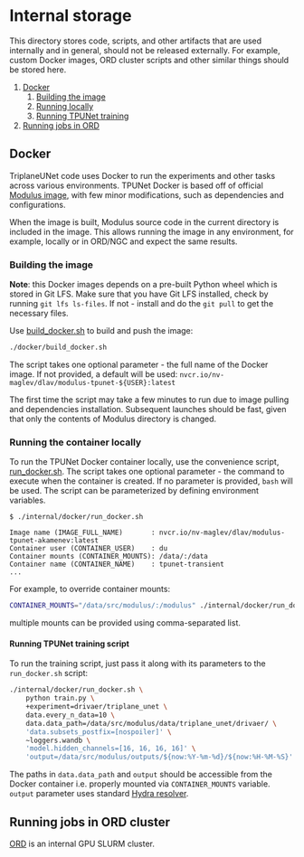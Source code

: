 # Internal storage

This directory stores code, scripts, and other artifacts that are used internally
and in general, should not be released externally. For example, custom Docker images,
ORD cluster scripts and other similar things should be stored here.

1. [Docker](#docker)
    1. [Building the image](#building-the-image)
    2. [Running locally](#running-the-container-locally)
    3. [Running TPUNet training](#running-tpunet-training-script)
2. [Running jobs in ORD](#running-jobs-in-ord-cluster)

## Docker

TriplaneUNet code uses Docker to run the experiments and other tasks
across various environments.
TPUNet Docker is based off of official [Modulus image](https://catalog.ngc.nvidia.com/orgs/nvidia/teams/modulus/containers/modulus/tags),
with few minor modifications, such as dependencies and configurations.

When the image is built, Modulus source code in the current directory
is included in the image. This allows running the image in any environment,
for example, locally or in ORD/NGC and expect the same results.

### Building the image

**Note**: this Docker images depends on a pre-built Python wheel which is stored in Git LFS.
Make sure that you have Git LFS installed, check by running `git lfs ls-files`.
If not - install and do the `git pull` to get the necessary files.

Use [build_docker.sh](./docker/build_docker.sh) to build and push the image:

```bash
./docker/build_docker.sh
```

The script takes one optional parameter - the full name of the Docker image.
If not provided, a default will be used: `nvcr.io/nv-maglev/dlav/modulus-tpunet-${USER}:latest`

The first time the script may take a few minutes to run due to image pulling
and dependencies installation. Subsequent launches should be fast, given that only the
contents of Modulus directory is changed.

### Running the container locally

To run the TPUNet Docker container locally, use the convenience script,
[run_docker.sh](./docker/run_docker.sh). The script takes one optional
parameter - the command to execute when the container is created.
If no parameter is provided, `bash` will be used.
The script can be parameterized by defining environment variables.

```text
$ ./internal/docker/run_docker.sh

Image name (IMAGE_FULL_NAME)       : nvcr.io/nv-maglev/dlav/modulus-tpunet-akamenev:latest
Container user (CONTAINER_USER)    : du
Container mounts (CONTAINER_MOUNTS): /data/:/data
Container name (CONTAINER_NAME)    : tpunet-transient
...
```

For example, to override container mounts:

```bash
CONTAINER_MOUNTS="/data/src/modulus/:/modulus" ./internal/docker/run_docker.sh
```

multiple mounts can be provided using comma-separated list.

#### Running TPUNet training script

To run the training script, just pass it along with its parameters
to the `run_docker.sh` script:

```bash
./internal/docker/run_docker.sh \
    python train.py \
    +experiment=drivaer/triplane_unet \
    data.every_n_data=10 \
    data.data_path=/data/src/modulus/data/triplane_unet/drivaer/ \
    'data.subsets_postfix=[nospoiler]' \
    ~loggers.wandb \
    'model.hidden_channels=[16, 16, 16, 16]' \
    'output=/data/src/modulus/outputs/${now:%Y-%m-%d}/${now:%H-%M-%S}'
```

The paths in `data.data_path` and `output` should be accessible from the Docker container
i.e. properly mounted via `CONTAINER_MOUNTS` variable. `output` parameter uses standard
[Hydra resolver](https://hydra.cc/docs/configure_hydra/intro/#resolvers-provided-by-hydra).

## Running jobs in ORD cluster

[ORD](https://confluence.nvidia.com/display/HWINFCSSUP/CS-OCI-ORD+FAQ)
is an internal GPU SLURM cluster.
